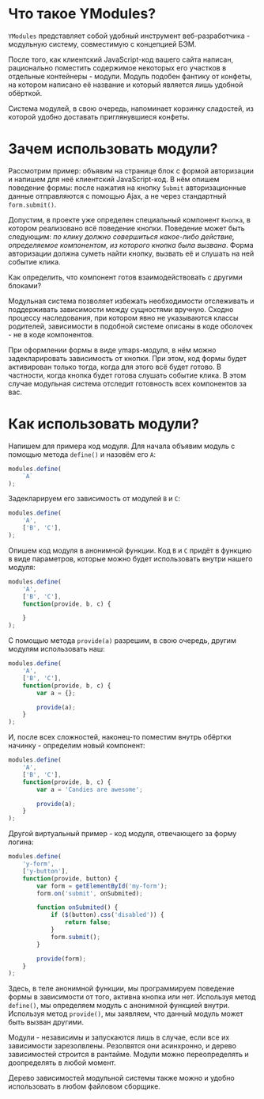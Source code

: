 # Что такое YModules?

`YModules` представляет собой удобный инструмент веб-разработчика - модульную систему, совместимую с концепцией БЭМ.

После того, как клиентский JavaScript-код вашего сайта написан, рационально поместить содержимое некоторых его участков в отдельные контейнеры - модули. Модуль подобен фантику от конфеты, на котором написано её название и который является лишь удобной обёрткой.

Система модулей, в свою очередь, напоминает корзинку сладостей, из которой удобно доставать приглянувшиеся конфеты.

# Зачем использовать модули?

Рассмотрим пример: объявим на странице блок с формой авторизации и напишем для неё клиентский JavaScript-код. В нём опишем поведение формы: после нажатия на кнопку `Submit` авторизационные данные отправляются с помощью Ajax, а не через стандартный `form.submit()`.

Допустим, в проекте уже определен специальный компонент `Кнопка`, в котором реализовано всё поведение кнопки. Поведение может быть следующим: *по клику должно совершиться какое-либо действие, определяемое компонентом, из которого кнопка была вызвана*. Форма авторизации должна суметь найти кнопку, вызвать её и слушать на ней событие клика.

Как определить, что компонент готов взаимодействовать с другими блоками?

Модульная система позволяет избежать необходимости отслеживать и поддерживать зависимости между сущностями вручную. Сходно процессу наследования, при котором явно не указываются классы родителей, зависимости в подобной системе описаны в коде оболочек - не в коде компонентов.

При оформлении формы в виде ymaps-модуля, в нём можно задекларировать зависимость от кнопки. При этом, код формы будет активирован только тогда, когда для этого всё будет готово. В частности, когда кнопка будет готова слушать событие клика. В этом случае модульная система отследит готовность всех компонентов за вас.

# Как использовать модули?

Напишем для примера код модуля. Для начала объявим модуль с помощью метода `define()` и назовём его `A`:

````javascript
modules.define(
    `A`
);
````

Задекларируем его зависимость от модулей `B` и `C`:

````javascript
modules.define(
    'A',
    ['B', 'C'],
);
````

Опишем код модуля в анонимной функции. Код `B` и `C` придёт в функцию в виде параметров, которые можно будет использовать внутри нашего модуля:

````javascript
modules.define(
    'A',
    ['B', 'C'],
    function(provide, b, c) {

    }
);
````

С помощью метода `provide(a)` разрешим, в свою очередь, другим модулям использовать наш:

````javascript
modules.define(
    'A',
    ['B', 'C'],
    function(provide, b, c) {
        var a = {};

        provide(a);
    }
);
````

И, после всех сложностей, наконец-то поместим внутрь обёртки начинку - определим новый компонент:

````javascript
modules.define(
    'A',
    ['B', 'C'],
    function(provide, b, c) {
        var a = 'Candies are awesome';

        provide(a);
    }
);
````

Другой виртуальный пример - код модуля, отвечающего за форму логина:

````javascript
modules.define(
    'y-form',
    ['y-button'],
    function(provide, button) {
        var form = getElementById('my-form');
        form.on('submit', onSubmited);

        function onSubmited() {
            if ($(button).css('disabled')) {
                return false;
            }
            form.submit();
        }

        provide(form);
    }
);
````

Здесь, в теле анонимной функции, мы программируем поведение формы в зависимости от того, активна кнопка или нет. Используя метод `define()`, мы определяем модуль с анонимной функцией внутри. Используя метод `provide()`, мы заявляем, что данный модуль может быть вызван другими.

Модули - независимы и запускаются лишь в случае, если все их зависимости зарезолвлены. Резолвятся они асинхронно, и дерево зависимостей строится в рантайме. Модули можно переопределять и доопределять в любой момент.

Дерево зависимостей модульной системы также можно и удобно использовать в любом файловом сборщике.
